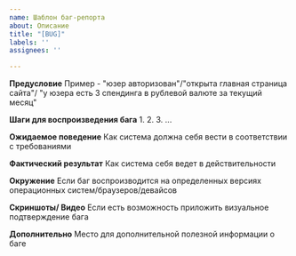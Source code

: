 ```yaml
---
name: Шаблон баг-репорта
about: Описание
title: "[BUG]"
labels: ''
assignees: ''

---
```


**Предусловие**
Пример - "юзер авторизован"/"открыта главная страница сайта"/ "у юзера есть 3 спендинга в рублевой валюте за текущий месяц"

**Шаги для воспроизведения бага**
1. 
2. 
3. 
...

**Ожидаемое поведение**
Как система должна себя вести в соответствии с требованиями

**Фактический результат**
Как система себя ведет в действительности

**Окружение**
Если баг воспроизводится на определенных версиях операционных систем/браузеров/девайсов

**Скриншоты/ Видео**
Если есть возможность приложить визуальное подтверждение бага


**Дополнительно**
Место для дополнительной полезной информации о баге
